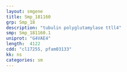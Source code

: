 ```yaml
---
layout: smgene
title: Smp_181160
grp: Smp_18
description: "tubulin polyglutamylase ttll4"
smp: Smp_181160.1
uniprot: "G4VAE4"
length:  4122
cdd: "cl17255, pfam03133"
kk: ns
categories: sm
---
```


